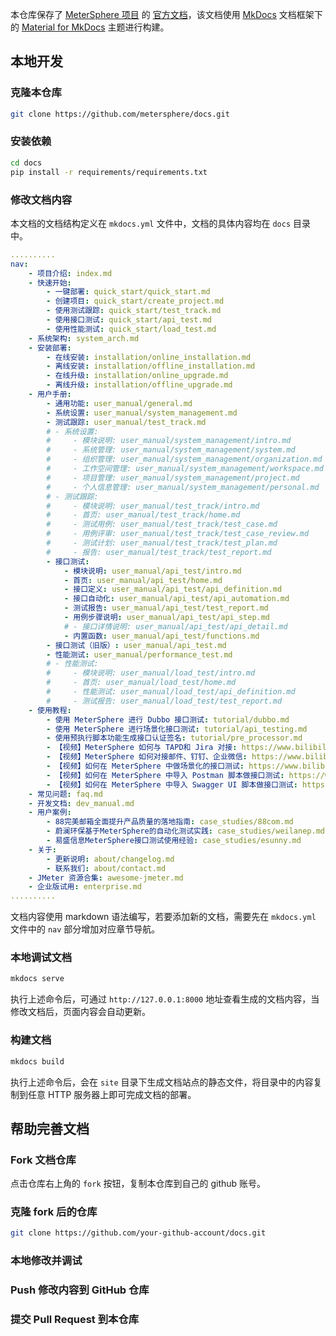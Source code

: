本仓库保存了 [MeterSphere 项目]() 的 [官方文档](https://metersphere.io/docs/)，该文档使用 [MkDocs]() 文档框架下的 [Material for MkDocs]() 主题进行构建。

## 本地开发

### 克隆本仓库
```bash
git clone https://github.com/metersphere/docs.git
```

### 安装依赖
```bash
cd docs
pip install -r requirements/requirements.txt
```

### 修改文档内容
本文档的文档结构定义在 `mkdocs.yml` 文件中，文档的具体内容均在 `docs` 目录中。
```yaml
..........
nav:
    - 项目介绍: index.md
    - 快速开始: 
        - 一键部署: quick_start/quick_start.md
        - 创建项目: quick_start/create_project.md
        - 使用测试跟踪: quick_start/test_track.md
        - 使用接口测试: quick_start/api_test.md
        - 使用性能测试: quick_start/load_test.md
    - 系统架构: system_arch.md
    - 安装部署: 
        - 在线安装: installation/online_installation.md
        - 离线安装: installation/offline_installation.md
        - 在线升级: installation/online_upgrade.md
        - 离线升级: installation/offline_upgrade.md
    - 用户手册: 
        - 通用功能: user_manual/general.md
        - 系统设置: user_manual/system_management.md
        - 测试跟踪: user_manual/test_track.md
        # - 系统设置: 
        #     - 模块说明: user_manual/system_management/intro.md
        #     - 系统管理: user_manual/system_management/system.md
        #     - 组织管理: user_manual/system_management/organization.md
        #     - 工作空间管理: user_manual/system_management/workspace.md
        #     - 项目管理: user_manual/system_management/project.md
        #     - 个人信息管理: user_manual/system_management/personal.md
        # - 测试跟踪: 
        #     - 模块说明: user_manual/test_track/intro.md
        #     - 首页: user_manual/test_track/home.md
        #     - 测试用例: user_manual/test_track/test_case.md
        #     - 用例评审: user_manual/test_track/test_case_review.md
        #     - 测试计划: user_manual/test_track/test_plan.md
        #     - 报告: user_manual/test_track/test_report.md
        - 接口测试: 
            - 模块说明: user_manual/api_test/intro.md
            - 首页: user_manual/api_test/home.md
            - 接口定义: user_manual/api_test/api_definition.md
            - 接口自动化: user_manual/api_test/api_automation.md
            - 测试报告: user_manual/api_test/test_report.md
            - 用例步骤说明: user_manual/api_test/api_step.md
            # - 接口详情说明: user_manual/api_test/api_detail.md
            - 内置函数: user_manual/api_test/functions.md
        - 接口测试（旧版）: user_manual/api_test.md
        - 性能测试: user_manual/performance_test.md
        # - 性能测试:
        #     - 模块说明: user_manual/load_test/intro.md
        #     - 首页: user_manual/load_test/home.md
        #     - 性能测试: user_manual/load_test/api_definition.md
        #     - 测试报告: user_manual/load_test/test_report.md
    - 使用教程:
        - 使用 MeterSphere 进行 Dubbo 接口测试: tutorial/dubbo.md
        - 使用 MeterSphere 进行场景化接口测试: tutorial/api_testing.md
        - 使用预执行脚本功能生成接口认证签名: tutorial/pre_processor.md
        - 【视频】MeterSphere 如何与 TAPD和 Jira 对接: https://www.bilibili.com/video/BV1jr4y1c7Lg/
        - 【视频】MeterSphere 如何对接邮件、钉钉、企业微信: https://www.bilibili.com/video/BV1dp4y167ch/
        - 【视频】如何在 MeterSphere 中做场景化的接口测试: https://www.bilibili.com/video/BV1vy4y1q7f7/
        - 【视频】如何在 MeterSphere 中导入 Postman 脚本做接口测试: https://www.bilibili.com/video/BV1W54y1C7uY
        - 【视频】如何在 MeterSphere 中导入 Swagger UI 脚本做接口测试: https://www.bilibili.com/video/BV1YK411A7E8/
    - 常见问题: faq.md
    - 开发文档: dev_manual.md
    - 用户案例: 
        - 88完美邮箱全面提升产品质量的落地指南: case_studies/88com.md
        - 蔚澜环保基于MeterSphere的自动化测试实践: case_studies/weilanep.md
        - 易盛信息MeterSphere接口测试使用经验: case_studies/esunny.md
    - 关于:
        - 更新说明: about/changelog.md
        - 联系我们: about/contact.md
    - JMeter 资源合集: awesome-jmeter.md
    - 企业版试用: enterprise.md
..........
```

文档内容使用 markdown 语法编写，若要添加新的文档，需要先在 `mkdocs.yml` 文件中的 `nav` 部分增加对应章节导航。

### 本地调试文档
```bash
mkdocs serve
```
执行上述命令后，可通过 `http://127.0.0.1:8000` 地址查看生成的文档内容，当修改文档后，页面内容会自动更新。

### 构建文档
```bash
mkdocs build
```

执行上述命令后，会在 `site` 目录下生成文档站点的静态文件，将目录中的内容复制到任意 HTTP 服务器上即可完成文档的部署。

## 帮助完善文档

### Fork 文档仓库
点击仓库右上角的 `fork` 按钮，复制本仓库到自己的 github 账号。

### 克隆 fork 后的仓库
```bash
git clone https://github.com/your-github-account/docs.git
```

### 本地修改并调试

### Push 修改内容到 GitHub 仓库

### 提交 Pull Request 到本仓库